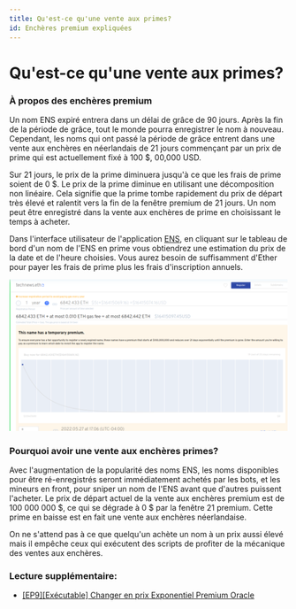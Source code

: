 ```yaml
---
title: Qu'est-ce qu'une vente aux primes?
id: Enchères premium expliquées
---
```


# Qu'est-ce qu'une vente aux primes?

### À propos des enchères premium

Un nom ENS expiré entrera dans un délai de grâce de 90 jours. Après la fin de la période de grâce, tout le monde pourra enregistrer le nom à nouveau. Cependant, les noms qui ont passé la période de grâce entrent dans une vente aux enchères en néerlandais de 21 jours commençant par un prix de prime qui est actuellement fixé à 100 $, 00,000 USD.

Sur 21 jours, le prix de la prime diminuera jusqu'à ce que les frais de prime soient de 0 $. Le prix de la prime diminue en utilisant une décomposition non linéaire. Cela signifie que la prime tombe rapidement du prix de départ très élevé et ralentit vers la fin de la fenêtre premium de 21 jours. Un nom peut être enregistré dans la vente aux enchères de prime en choisissant le temps à acheter.

Dans l'interface utilisateur de l'application [ENS](https://app.ens.domains), en cliquant sur le tableau de bord d'un nom de l'ENS en prime vous obtiendrez une estimation du prix de la date et de l'heure choisies. Vous aurez besoin de suffisamment d'Ether pour payer les frais de prime plus les frais d'inscription annuels.

![Application de gestion affichant la décomposition Premium.](./img/premium-auction-1.png "Graphique de la période de décomposition premium.")

### Pourquoi avoir une vente aux enchères primes?

Avec l'augmentation de la popularité des noms ENS, les noms disponibles pour être ré-enregistrés seront immédiatement achetés par les bots, et les mineurs en front, pour sniper un nom de l'ENS avant que d'autres puissent l'acheter. Le prix de départ actuel de la vente aux enchères premium est de 100 000 000 $, ce qui se dégrade à 0 $ par la fenêtre 21 premium. Cette prime en baisse est en fait une vente aux enchères néerlandaise.

On ne s'attend pas à ce que quelqu'un achète un nom à un prix aussi élevé mais il empêche ceux qui exécutent des scripts de profiter de la mécanique des ventes aux enchères.

### Lecture supplémentaire:

* [\[EP9\]\[Exécutable\] Changer en prix Exponentiel Premium Oracle](https://docs.ens.domains/v/governance/governance-proposals/ep9-executable-change-to-exponential-premium-price-oracle)

